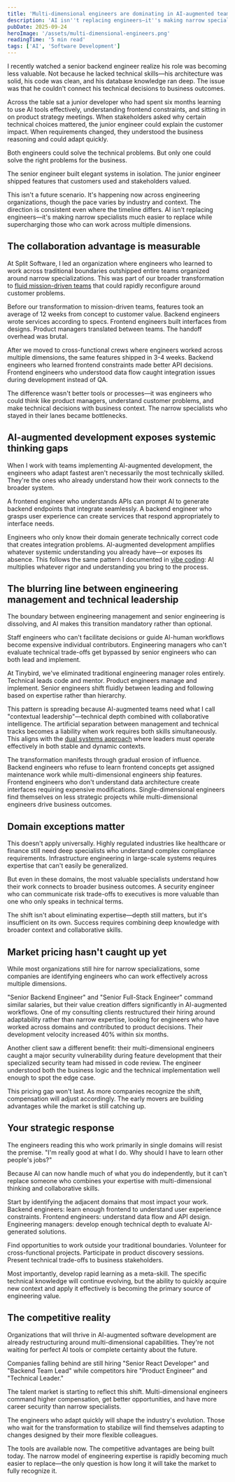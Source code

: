 ```yaml
---
title: 'Multi-dimensional engineers are dominating in AI-augmented teams'
description: 'AI isn''t replacing engineers—it''s making narrow specialists much easier to replace while multi-dimensional engineers dominate in AI-augmented teams.'
pubDate: 2025-09-24
heroImage: '/assets/multi-dimensional-engineers.png'
readingTime: '5 min read'
tags: ['AI', 'Software Development']
---
```


I recently watched a senior backend engineer realize his role was becoming less valuable. Not because he lacked technical skills—his architecture was solid, his code was clean, and his database knowledge ran deep. The issue was that he couldn't connect his technical decisions to business outcomes.

Across the table sat a junior developer who had spent six months learning to use AI tools effectively, understanding frontend constraints, and sitting in on product strategy meetings. When stakeholders asked why certain technical choices mattered, the junior engineer could explain the customer impact. When requirements changed, they understood the business reasoning and could adapt quickly.

Both engineers could solve the technical problems. But only one could solve the right problems for the business.

The senior engineer built elegant systems in isolation. The junior engineer shipped features that customers used and stakeholders valued.

This isn't a future scenario. It's happening now across engineering organizations, though the pace varies by industry and context. The direction is consistent even where the timeline differs. AI isn't replacing engineers—it's making narrow specialists much easier to replace while supercharging those who can work across multiple dimensions.

## The collaboration advantage is measurable

At Split Software, I led an organization where engineers who learned to work across traditional boundaries outshipped entire teams organized around narrow specializations. This was part of our broader transformation to [fluid mission-driven teams](/beyond-static-teams-making-fluid-organizations-the-default/) that could rapidly reconfigure around customer problems.

Before our transformation to mission-driven teams, features took an average of 12 weeks from concept to customer value. Backend engineers wrote services according to specs. Frontend engineers built interfaces from designs. Product managers translated between teams. The handoff overhead was brutal.

After we moved to cross-functional crews where engineers worked across multiple dimensions, the same features shipped in 3-4 weeks. Backend engineers who learned frontend constraints made better API decisions. Frontend engineers who understood data flow caught integration issues during development instead of QA.

The difference wasn't better tools or processes—it was engineers who could think like product managers, understand customer problems, and make technical decisions with business context. The narrow specialists who stayed in their lanes became bottlenecks.

## AI-augmented development exposes systemic thinking gaps

When I work with teams implementing AI-augmented development, the engineers who adapt fastest aren't necessarily the most technically skilled. They're the ones who already understand how their work connects to the broader system.

A frontend engineer who understands APIs can prompt AI to generate backend endpoints that integrate seamlessly. A backend engineer who grasps user experience can create services that respond appropriately to interface needs.

Engineers who only know their domain generate technically correct code that creates integration problems. AI-augmented development amplifies whatever systemic understanding you already have—or exposes its absence. This follows the same pattern I documented in [vibe coding](/vibe-coding-will-destroy-your-codebase-but-youre-probably-not-doing-it/): AI multiplies whatever rigor and understanding you bring to the process.

## The blurring line between engineering management and technical leadership

The boundary between engineering management and senior engineering is dissolving, and AI makes this transition mandatory rather than optional.

Staff engineers who can't facilitate decisions or guide AI-human workflows become expensive individual contributors. Engineering managers who can't evaluate technical trade-offs get bypassed by senior engineers who can both lead and implement.

At Tinybird, we've eliminated traditional engineering manager roles entirely. Technical leads code and mentor. Product engineers manage and implement. Senior engineers shift fluidly between leading and following based on expertise rather than hierarchy.

This pattern is spreading because AI-augmented teams need what I call "contextual leadership"—technical depth combined with collaborative intelligence. The artificial separation between management and technical tracks becomes a liability when work requires both skills simultaneously. This aligns with the [dual systems approach](/leadership-in-fluid-organizations-the-dual-system-revolution/) where leaders must operate effectively in both stable and dynamic contexts.

The transformation manifests through gradual erosion of influence. Backend engineers who refuse to learn frontend concepts get assigned maintenance work while multi-dimensional engineers ship features. Frontend engineers who don't understand data architecture create interfaces requiring expensive modifications. Single-dimensional engineers find themselves on less strategic projects while multi-dimensional engineers drive business outcomes.

## Domain exceptions matter

This doesn't apply universally. Highly regulated industries like healthcare or finance still need deep specialists who understand complex compliance requirements. Infrastructure engineering in large-scale systems requires expertise that can't easily be generalized.

But even in these domains, the most valuable specialists understand how their work connects to broader business outcomes. A security engineer who can communicate risk trade-offs to executives is more valuable than one who only speaks in technical terms.

The shift isn't about eliminating expertise—depth still matters, but it's insufficient on its own. Success requires combining deep knowledge with broader context and collaborative skills.

## Market pricing hasn't caught up yet

While most organizations still hire for narrow specializations, some companies are identifying engineers who can work effectively across multiple dimensions.

"Senior Backend Engineer" and "Senior Full-Stack Engineer" command similar salaries, but their value creation differs significantly in AI-augmented workflows. One of my consulting clients restructured their hiring around adaptability rather than narrow expertise, looking for engineers who have worked across domains and contributed to product decisions. Their development velocity increased 40% within six months.

Another client saw a different benefit: their multi-dimensional engineers caught a major security vulnerability during feature development that their specialized security team had missed in code review. The engineer understood both the business logic and the technical implementation well enough to spot the edge case.

This pricing gap won't last. As more companies recognize the shift, compensation will adjust accordingly. The early movers are building advantages while the market is still catching up.

## Your strategic response

The engineers reading this who work primarily in single domains will resist the premise. "I'm really good at what I do. Why should I have to learn other people's jobs?"

Because AI can now handle much of what you do independently, but it can't replace someone who combines your expertise with multi-dimensional thinking and collaborative skills.

Start by identifying the adjacent domains that most impact your work. Backend engineers: learn enough frontend to understand user experience constraints. Frontend engineers: understand data flow and API design. Engineering managers: develop enough technical depth to evaluate AI-generated solutions.

Find opportunities to work outside your traditional boundaries. Volunteer for cross-functional projects. Participate in product discovery sessions. Present technical trade-offs to business stakeholders.

Most importantly, develop rapid learning as a meta-skill. The specific technical knowledge will continue evolving, but the ability to quickly acquire new context and apply it effectively is becoming the primary source of engineering value.

## The competitive reality

Organizations that will thrive in AI-augmented software development are already restructuring around multi-dimensional capabilities. They're not waiting for perfect AI tools or complete certainty about the future.

Companies falling behind are still hiring "Senior React Developer" and "Backend Team Lead" while competitors hire "Product Engineer" and "Technical Leader."

The talent market is starting to reflect this shift. Multi-dimensional engineers command higher compensation, get better opportunities, and have more career security than narrow specialists.

The engineers who adapt quickly will shape the industry's evolution. Those who wait for the transformation to stabilize will find themselves adapting to changes designed by their more flexible colleagues.

The tools are available now. The competitive advantages are being built today. The narrow model of engineering expertise is rapidly becoming much easier to replace—the only question is how long it will take the market to fully recognize it.
